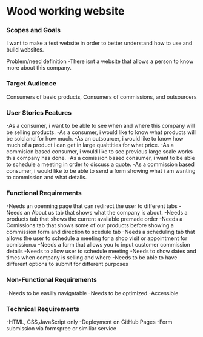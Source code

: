 #  Wood working website
<h3>Scopes and Goals</h3> 
<p>I want to make a test website in order to better understand how to use and build websites.

Problem/need definition
-There isnt a website that allows a person to know more about this company.

<h3>Target Audience</h3>
Consumers of basic products, Consumers of commissions, and outsourcers

<h3>User Stories Features</h3>
-As a consumer, i want to be able to see when and where this company will be selling products.
-As a consumer, i would like to know what products will be sold and for how much.
-As an outsourcer, i would like to know how much of a product i can get in large qualttities for what price.
-As a commision based consumer, i would like to see previous large scale works this company has done.
-As a comission based consumer, i want to be able to schedule a meeting in order to discuss a quote.
-As a commission based consumer, i would like to be able to send a form showing what i am wanting to commission and what details.

<h3>Functional Requirements</h3>
-Needs an openning page that can redirect the user to different tabs 
-Needs an About us tab that shows what the company is about.
-Needs a products tab that shows the current available premade order
-Needs a Comissions tab that shows some of our products before showing a commission form and direction to scedule tab
-Needs a scheduling tab that allows the user to schedule a meeting for a shop visit or appointment for comission.u
-Needs a form that allows you to input customer commission details
-Needs to allow user to schedule meeting
-Needs to show dates and times when company is selling and where
-Needs to be able to have different options to submit for different purposes

<h3>Non-Functional Requirements</h3>
-Needs to be easilly navigatable
-Needs to be optimized
-Accessible

<h3>Technical Requirements</h3>
-HTML, CSS,JavaScript only
-Deployment on GitHub Pages
-Form submission via formspree or similiar service
